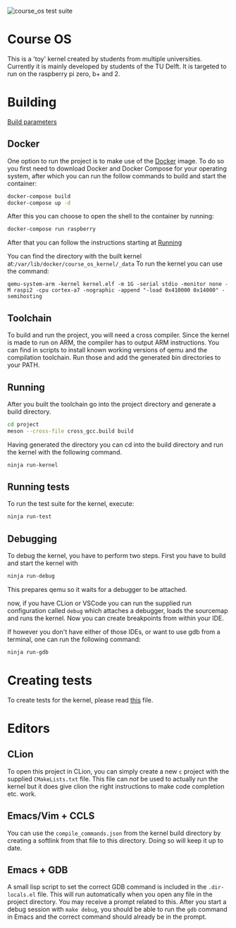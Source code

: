 ![course_os test suite](https://github.com/rellermeyer/course_os/workflows/course_os%20test%20suite/badge.svg)

# Course OS

This is a 'toy' kernel created by students from multiple universities.
Currently it is mainly developed by students of the TU Delft.
It is targeted to run on the raspberry pi zero, b+ and 2.

# Building

[Build parameters](kernel/README.md)

## Docker
One option to run the project is to make use of the [Docker](https://www.docker.com/) image. To do so you first need to download Docker and Docker Compose for your operating system, after which you can run the follow commands to build and start the container:

```bash
docker-compose build
docker-compose up -d
```

After this you can choose to open the shell to the container by running:
```bash
docker-compose run raspberry
```
After that you can follow the instructions starting at [Running](#running)

You can find the directory with the built kernel at:`/var/lib/docker/course_os_kernel/_data`
To run the kernel you can use the command:
```base
qemu-system-arm -kernel kernel.elf -m 1G -serial stdio -monitor none -M raspi2 -cpu cortex-a7 -nographic -append "-load 0x410000 0x14000" -semihosting
```


## Toolchain
To build and run the project, you will need a cross compiler. Since the kernel is made to run on ARM, the compiler has to output ARM instructions.
You can find in scripts to install known working versions of qemu and the compilation toolchain. Run those and add the generated bin directories to your PATH.

## Running

After you built the toolchain go into the project directory and generate a build directory.
```bash
cd project
meson --cross-file cross_gcc.build build
```

Having generated the directory you can cd into the build directory and run the kernel with the following command.
```bash
ninja run-kernel
```

## Running tests

To run the test suite for the kernel, execute:

```bash
ninja run-test
```

## Debugging

To debug the kernel, you have to perform two steps. First you have to build and start the kernel with
```bash
ninja run-debug
```

This prepares qemu so it waits for a debugger to be attached.

now, if you have CLion or VSCode you can run the supplied run configuration called `debug` which attaches a debugger, loads the sourcemap and runs the kernel. Now you can create breakpoints from within your IDE.

If however you don't have either of those IDEs, or want to use gdb from a terminal, one can run the following command:
```bash
ninja run-gdb
```

# Creating tests

To create tests for the kernel, please read [this](kernel/src/test/README.md) file.

# Editors

## CLion

To open this project in CLion, you can simply create a new `c` project with the supplied `CMakeLists.txt` file.
This file can *not* be used to actually run the kernel but it does give clion the right instructions to make code completion etc. work.

## Emacs/Vim + CCLS

You can use the `compile_commands.json` from the kernel build directory by creating a softlink from that file to this directory. Doing so will keep it up to date.

## Emacs + GDB

A small lisp script to set the correct GDB command is included in the `.dir-locals.el` file. This will run automatically when you open any file in the project directory. You may receive a prompt related to this. After you start a debug session with `make debug`, you should be able to run the `gdb` command in Emacs and the correct command should already be in the prompt.
